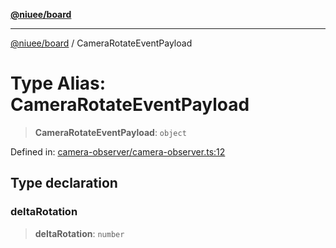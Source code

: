 [**@niuee/board**](../README.md)

***

[@niuee/board](../globals.md) / CameraRotateEventPayload

# Type Alias: CameraRotateEventPayload

> **CameraRotateEventPayload**: `object`

Defined in: [camera-observer/camera-observer.ts:12](https://github.com/niuee/board/blob/cc09a87e934160adef876c4e11d51fd97e78653d/src/camera-observer/camera-observer.ts#L12)

## Type declaration

### deltaRotation

> **deltaRotation**: `number`

